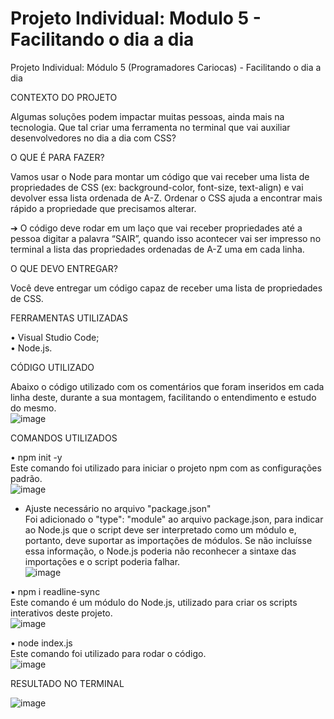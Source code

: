 # Projeto Individual: Modulo 5 - Facilitando o dia a dia
Projeto Individual: Módulo 5 (Programadores Cariocas) - Facilitando o dia a dia

CONTEXTO DO PROJETO

Algumas soluções podem impactar muitas pessoas, ainda mais na tecnologia. Que tal criar uma ferramenta no terminal que vai auxiliar desenvolvedores no dia a dia com CSS?<br>

O QUE É PARA FAZER?

Vamos usar o Node para montar um código que vai receber uma lista de propriedades de CSS (ex: background-color, font-size, text-align) e vai devolver essa lista ordenada de A-Z. Ordenar o CSS ajuda a encontrar mais rápido a propriedade que precisamos alterar.<br>

➔ O código deve rodar em um laço que vai receber propriedades até a pessoa digitar a palavra “SAIR”, quando isso acontecer vai ser impresso no terminal a lista das propriedades ordenadas de A-Z uma em cada linha.<br>

O QUE DEVO ENTREGAR?

Você deve entregar um código capaz de receber uma lista de propriedades de CSS.<br>

FERRAMENTAS UTILIZADAS

• Visual Studio Code;<br>
• Node.js.<br>

CÓDIGO UTILIZADO

Abaixo o código utilizado com os comentários que foram inseridos em cada linha deste, durante a sua montagem, facilitando o entendimento e estudo do mesmo.<br>
![image](https://user-images.githubusercontent.com/113391188/216840349-1c5cbd67-e484-46ac-88d5-98216fbe875b.png)

COMANDOS UTILIZADOS

• npm init -y<br>
Este comando foi utilizado para iniciar o projeto npm com as configurações padrão.<br>
![image](https://user-images.githubusercontent.com/113391188/216835712-a9dd7eac-ec1f-44bb-a2c9-21bcbf04f154.png)

- Ajuste necessário no arquivo "package.json"<br>
Foi adicionado o "type": "module" ao arquivo package.json, para indicar ao Node.js que o script deve ser interpretado como um módulo e, portanto, deve suportar as importações de módulos. Se não incluísse essa informação, o Node.js poderia não reconhecer a sintaxe das importações e o script poderia falhar.<br>
![image](https://user-images.githubusercontent.com/113391188/216838489-c676801a-560c-48e5-a4a9-0f0c124607d3.png)

• npm i readline-sync<br>
Este comando é um módulo do Node.js, utilizado para criar os scripts interativos deste projeto.<br>
![image](https://user-images.githubusercontent.com/113391188/216836048-2b8c465a-ba6b-44f1-9616-d010671fc341.png)

• node index.js<br>
Este comando foi utilizado para rodar o código.<br>
![image](https://user-images.githubusercontent.com/113391188/216841073-2d0bd492-518d-41e8-9583-742b9bd6e3dc.png)

RESULTADO NO TERMINAL

![image](https://user-images.githubusercontent.com/113391188/216840547-8068acf4-a5e5-4f65-85e4-319ba695fc08.png)
